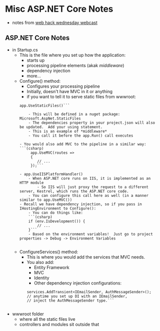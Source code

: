 Misc ASP.NET Core Notes
=============

- notes from [web hack wednesday webcast](https://channel9.msdn.com/Shows/Web-Hack-Wednesday/ASPNET-Core-Middleware-Basics)

## ASP.NET Core Notes
- in Startup.cs
	- This is the file where you set up how the application:
		- starts up
		- processing pipeline elements (akak *middleware*)
		- dependency injection
		- more...
	- Configure() method:
		- Configures your processing pipeline
		- Initially, doesn't have MVC in it or anything
		- if you want to tell it to serve static files from wwwroot:
        ```(csharp)
        app.UseStaticFiles()```
			
            - This will be defined in a nuget package: Microsoft.AspNet.StaticFiles  
			- The dependencies property in your project.json will also be updated.  Add your using statement.
			- This is an example of *middleware*
			- You call it before the app.Run() call executes
		
        - You would also add MVC to the pipeline in a similar way:
		```(csharp)
             app.UseMVC(routes =>
			 {
			    // ...
			 });```
	
		- app.UseIISPlatformHandler()
			- When ASP.NET core runs on IIS, it is implemented as an HTTP module
				- So IIS will just proxy the request to a different server, Kestrel, which runs the ASP.NET core code.
			- You can configure this call here as well (in a manner similar to app.UseMVC())
		- Recall we have dependency injection, so if you pass in IHostingEnvironment to Configure():
			- You can do things like:
            ```(csharp)
			if (env.IsDevelopment()) {
			    // ...
			}```
			- Based on the environment variables!  Just go to project properties -> Debug -> Environment Variables
			
	- ConfigureServices() method:
		- This is where you would add the services that MVC needs.
		- You also add:
			- Entity Framework
			- MVC
			- Identity
			- Other dependency injection configurations:
			```(csharp)
            services.AddTransient<IEmailSender, AuthMessageSender>();				
			// anytime you set up DI with an IEmailSender, 
            // inject the AuthMessageSender type.```
				
- wwwroot folder
	- where all the static files live
	- controllers and modules sit outside that
